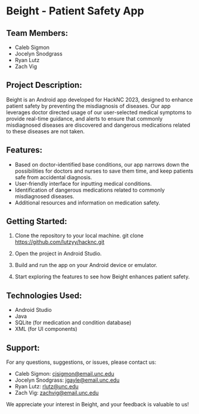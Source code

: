 # Beight - Patient Safety App

## Team Members:
- Caleb Sigmon
- Jocelyn Snodgrass
- Ryan Lutz
- Zach Vig

## Project Description:

Beight is an Android app developed for HackNC 2023, designed to enhance patient safety by preventing the misdiagnosis of diseases. Our app leverages doctor directed usage of our user-selected medical symptoms to provide real-time guidance, and alerts to ensure that commonly misdiagnosed diseases are discovered and dangerous medications related to these diseases are not taken.

## Features:
- Based on doctor-identified base conditions, our app narrows down the possibilities for doctors and nurses to save them time, and keep patients safe from accidental diagnosis.
- User-friendly interface for inputting medical conditions.
- Identification of dangerous medications related to commonly misdiagnosed diseases.
- Additional resources and information on medication safety.

## Getting Started:

1. Clone the repository to your local machine.
git clone https://github.com/lutzyy/hacknc.git

2. Open the project in Android Studio.

3. Build and run the app on your Android device or emulator.

4. Start exploring the features to see how Beight enhances patient safety.

## Technologies Used:
- Android Studio
- Java
- SQLite (for medication and condition database)
- XML (for UI components)

## Support:

For any questions, suggestions, or issues, please contact us:

- Caleb Sigmon: cjsigmon@email.unc.edu
- Jocelyn Snodgrass: jgayle@email.unc.edu
- Ryan Lutz: rlutz@unc.edu
- Zach Vig: zachvig@email.unc.edu

We appreciate your interest in Beight, and your feedback is valuable to us!

